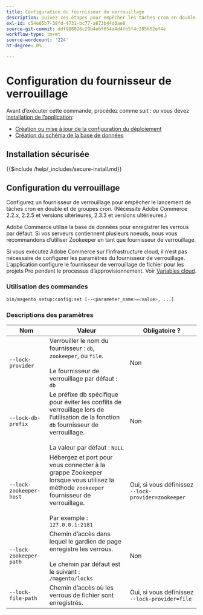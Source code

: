 ```yaml
---
title: Configuration du fournisseur de verrouillage
description: Suivez ces étapes pour empêcher les tâches cron en double et les groupes cron de s’exécuter sur votre déploiement Adobe Commerce.
exl-id: c54e05b7-38fd-4731-bc77-a873b44d0ae8
source-git-commit: ddf988826c29b4ebf054a4d4fb5f4c285662ef4e
workflow-type: tm+mt
source-wordcount: '224'
ht-degree: 0%

---
```


# Configuration du fournisseur de verrouillage

Avant d’exécuter cette commande, procédez comme suit : *ou* vous devez [installation de l’application](../advanced.md):

* [Création ou mise à jour de la configuration du déploiement](deployment.md)
* [Création du schéma de la base de données](database.md)

## Installation sécurisée

{{$include /help/_includes/secure-install.md}}

## Configuration du verrouillage

Configurez un fournisseur de verrouillage pour empêcher le lancement de tâches cron en double et de groupes cron. (Nécessite Adobe Commerce 2.2.x, 2.2.5 et versions ultérieures, 2.3.3 et versions ultérieures.)

Adobe Commerce utilise la base de données pour enregistrer les verrous par défaut. Si vos serveurs contiennent plusieurs noeuds, nous vous recommandons d’utiliser Zookeeper en tant que fournisseur de verrouillage.

Si vous exécutez Adobe Commerce sur l’infrastructure cloud, il n’est pas nécessaire de configurer les paramètres du fournisseur de verrouillage. L’application configure le fournisseur de verrouillage de fichier pour les projets Pro pendant le processus d’approvisionnement. Voir [Variables cloud](https://devdocs.magento.com/cloud/env/variables-cloud.html).

### Utilisation des commandes

```bash
bin/magento setup:config:set [--<parameter_name>=<value>, ...]
```

### Descriptions des paramètres

| Nom | Valeur | Obligatoire ? |
|--- |--- |--- |
| `--lock-provider` | Verrouiller le nom du fournisseur : `db`, `zookeeper`, ou `file`.<br><br>Le fournisseur de verrouillage par défaut : `db` | Non |
| `--lock-db-prefix` | Le préfixe db spécifique pour éviter les conflits de verrouillage lors de l’utilisation de la fonction `db` fournisseur de verrouillage.<br><br>La valeur par défaut : `NULL` | Non |
| `--lock-zookeeper-host` | Hébergez et port pour vous connecter à la grappe Zookeeper lorsque vous utilisez la méthode `zookeeper` fournisseur de verrouillage.<br><br>Par exemple : `127.0.0.1:2181` | Oui, si vous définissez `--lock-provider=zookeeper` |
| `--lock-zookeeper-path` | Chemin d’accès dans lequel le gardien de page enregistre les verrous.<br><br>Le chemin par défaut est le suivant : `/magento/locks` | Non |
| `--lock-file-path` | Chemin d’accès où les verrous de fichier sont enregistrés. | Oui, si vous définissez `--lock-provider=file` |
